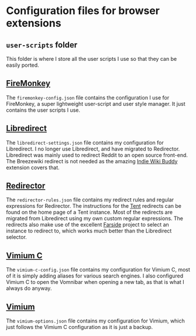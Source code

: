 # Configuration files for browser extensions

## `user-scripts` folder
This folder is where I store all the user scripts I use so that they can be easily ported.

## [FireMonkey](https://addons.mozilla.org/en-US/firefox/addon/firemonkey/)
The `firemonkey-config.json` file contains the configuration I use for FireMonkey,
a super lightweight user-script and user style manager.
It just contains the user scripts I use.

## [Libredirect](https://libredirect.github.io/)
The `libredirect-settings.json` file contains my configuration for Libredirect.
I no longer use Libredirect, and have migrated to Redirector.
Libredirect was mainly used to redirect Reddit to an open source front-end.
The Breezewiki redirect is not needed as the amazing
[Indie Wiki Buddy](https://getindie.wiki/) extension covers that.

## [Redirector](https://www.einaregilsson.com/redirector/)
The `redirector-rules.json` file contains my redirect rules and regular expressions for Redirector.
The instructions for the [Tent](https://codeberg.org/sun/Tent) redirects
can be found on the home page of a Tent instance.
Most of the redirects are migrated from Libredirect using my own custom regular expressions.
The redirects also make use of the excellent [Farside](https://github.com/benbusby/farside) project
to select an instance to redirect to, which works much better than the Libredirect selector.

## [Vimium C](https://github.com/gdh1995/vimium-c)
The `vimium-c-config.json` file contains my configuration for Vimium C,
most of it is simply adding aliases for various search engines.
I also configured Vimium C to open the Vomnibar when opening a new tab,
as that is what I always do anyway.

## [Vimium](https://vimium.github.io/)
The `vimium-options.json` file contains my configuration for Vimium,
which just follows the Vimium C configuration as it is just a backup.
